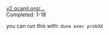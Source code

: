 [v2.ocaml.org/...](https://v2.ocaml.org/learn/tutorials/99problems.html)  
Completed: 1-18

you can run this with: `dune exec probXX`
